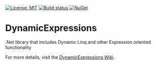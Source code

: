 [![License: MIT](https://img.shields.io/badge/License-MIT-yellow.svg)](https://opensource.org/licenses/MIT)
[![Build status](https://ci.appveyor.com/api/projects/status/l6lrwlue11css8r9?svg=true)](https://ci.appveyor.com/project/jayoungers/dynamicexpressions)
[![NuGet](http://img.shields.io/nuget/v/DynamicExpressions.svg)](https://www.nuget.org/packages/DynamicExpressions/)

# DynamicExpressions
.Net library that includes Dynamic Linq and other Expression oriented functionality

For more details, visit the [DynamicExpressions Wiki](https://github.com/jayoungers/DynamicExpressions/wiki).